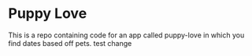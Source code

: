 # Puppy Love 
This is a repo containing code for an app called puppy-love in which you find dates based off pets.
test change
